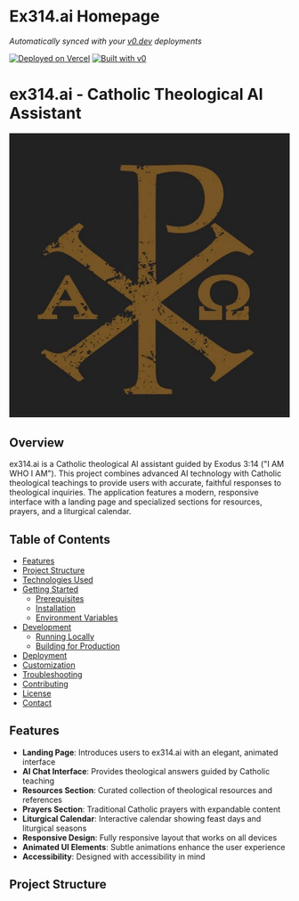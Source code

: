 # Ex314.ai Homepage

*Automatically synced with your [v0.dev](https://v0.dev) deployments*

[![Deployed on Vercel](https://img.shields.io/badge/Deployed%20on-Vercel-black?style=for-the-badge&logo=vercel)](https://vercel.com/ex314/v0-ex314-ai-redesign)
[![Built with v0](https://img.shields.io/badge/Built%20with-v0.dev-black?style=for-the-badge)](https://v0.dev/chat/projects/iGlGuDqAo8c)


# ex314.ai - Catholic Theological AI Assistant

![ex314.ai Logo](public/chi-ro.png)

## Overview

ex314.ai is a Catholic theological AI assistant guided by Exodus 3:14 ("I AM WHO I AM"). This project combines advanced AI technology with Catholic theological teachings to provide users with accurate, faithful responses to theological inquiries. The application features a modern, responsive interface with a landing page and specialized sections for resources, prayers, and a liturgical calendar.

## Table of Contents

- [Features](#features)
- [Project Structure](#project-structure)
- [Technologies Used](#technologies-used)
- [Getting Started](#getting-started)
  - [Prerequisites](#prerequisites)
  - [Installation](#installation)
  - [Environment Variables](#environment-variables)
- [Development](#development)
  - [Running Locally](#running-locally)
  - [Building for Production](#building-for-production)
- [Deployment](#deployment)
- [Customization](#customization)
- [Troubleshooting](#troubleshooting)
- [Contributing](#contributing)
- [License](#license)
- [Contact](#contact)

## Features

- **Landing Page**: Introduces users to ex314.ai with an elegant, animated interface
- **AI Chat Interface**: Provides theological answers guided by Catholic teaching
- **Resources Section**: Curated collection of theological resources and references
- **Prayers Section**: Traditional Catholic prayers with expandable content
- **Liturgical Calendar**: Interactive calendar showing feast days and liturgical seasons
- **Responsive Design**: Fully responsive layout that works on all devices
- **Animated UI Elements**: Subtle animations enhance the user experience
- **Accessibility**: Designed with accessibility in mind

## Project Structure
